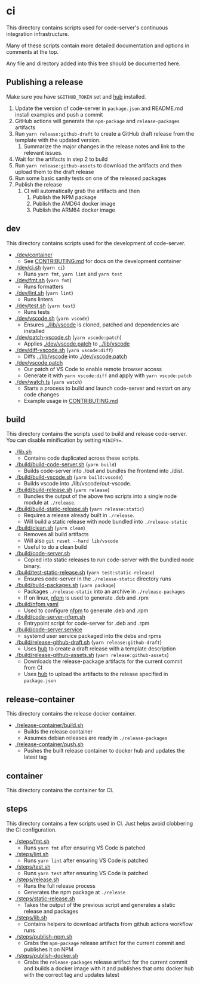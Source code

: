 # ci

This directory contains scripts used for code-server's continuous integration infrastructure.

Many of these scripts contain more detailed documentation and options in comments at the top.

Any file and directory added into this tree should be documented here.

## Publishing a release

Make sure you have `$GITHUB_TOKEN` set and [hub](https://github.com/github/hub) installed.

1. Update the version of code-server in `package.json` and README.md install examples and push a commit
1. GitHub actions will generate the `npm-package` and `release-packages` artifacts
1. Run `yarn release:github-draft` to create a GitHub draft release from the template with
   the updated version.
   1. Summarize the major changes in the release notes and link to the relevant issues.
1. Wait for the artifacts in step 2 to build
1. Run `yarn release:github-assets` to download the artifacts and then upload them to the draft release
1. Run some basic sanity tests on one of the released packages
1. Publish the release
   1. CI will automatically grab the artifacts and then
      1. Publish the NPM package
      1. Publish the AMD64 docker image
      1. Publish the ARM64 docker image

## dev

This directory contains scripts used for the development of code-server.

- [./dev/container](./dev/container)
  - See [CONTRIBUTING.md](../doc/CONTRIBUTING.md) for docs on the development container
- [./dev/ci.sh](./dev/ci.sh) (`yarn ci`)
  - Runs `yarn fmt`, `yarn lint` and `yarn test`
- [./dev/fmt.sh](./dev/fmt.sh) (`yarn fmt`)
  - Runs formatters
- [./dev/lint.sh](./dev/lint.sh) (`yarn lint`)
  - Runs linters
- [./dev/test.sh](./dev/test.sh) (`yarn test`)
  - Runs tests
- [./dev/vscode.sh](./dev/vscode.sh) (`yarn vscode`)
  - Ensures [../lib/vscode](../lib/vscode) is cloned, patched and dependencies are installed
- [./dev/patch-vscode.sh](./dev/patch-vscode.sh) (`yarn vscode:patch`)
  - Applies [./dev/vscode.patch](./dev/vscode.patch) to [../lib/vscode](../lib/vscode)
- [./dev/diff-vscode.sh](./dev/diff-vscode.sh) (`yarn vscode:diff`)
  - Diffs [../lib/vscode](../lib/vscode) into [./dev/vscode.patch](./dev/vscode.patch)
- [./dev/vscode.patch](./dev/vscode.patch)
  - Our patch of VS Code to enable remote browser access
  - Generate it with `yarn vscode:diff` and apply with `yarn vscode:patch`
- [./dev/watch.ts](./dev/watch.ts) (`yarn watch`)
  - Starts a process to build and launch code-server and restart on any code changes
  - Example usage in [CONTRIBUTING.md](../doc/CONTRIBUTING.md)

## build

This directory contains the scripts used to build and release code-server.
You can disable minification by setting `MINIFY=`.

- [./lib.sh](./lib.sh)
  - Contains code duplicated across these scripts.
- [./build/build-code-server.sh](./build/build-code-server.sh) (`yarn build`)
  - Builds code-server into ./out and bundles the frontend into ./dist.
- [./build/build-vscode.sh](./build/build-vscode.sh) (`yarn build:vscode`)
  - Builds vscode into ./lib/vscode/out-vscode.
- [./build/build-release.sh](./build/build-release.sh) (`yarn release`)
  - Bundles the output of the above two scripts into a single node module at `./release`.
- [./build/build-static-release.sh](./build/build-static-release.sh) (`yarn release:static`)
  - Requires a release already built in `./release`.
  - Will build a static release with node bundled into `./release-static`
- [./build/clean.sh](./build/clean.sh) (`yarn clean`)
  - Removes all build artifacts
  - Will also `git reset --hard lib/vscode`
  - Useful to do a clean build
- [./build/code-server.sh](./build/code-server.sh)
  - Copied into static releases to run code-server with the bundled node binary.
- [./build/test-static-release.sh](./build/test-static-release.sh) (`yarn test:static-release`)
  - Ensures code-server in the `./release-static` directory runs
- [./build/build-packages.sh](./build/build-packages.sh) (`yarn package`)
  - Packages `./release-static` into an archive in `./release-packages`
  - If on linux, [nfpm](https://github.com/goreleaser/nfpm) is used to generate .deb and .rpm
- [./build/nfpm.yaml](./build/nfpm.yaml)
  - Used to configure [nfpm](https://github.com/goreleaser/nfpm) to generate .deb and .rpm
- [./build/code-server-nfpm.sh](./build/code-server-nfpm.sh)
  - Entrypoint script for code-server for .deb and .rpm
- [./build/code-server.service](./build/code-server.service)
  - systemd user service packaged into the debs and rpms
- [./build/release-github-draft.sh](./build/release-github-draft.sh) (`yarn release:github-draft`)
  - Uses [hub](https://github.com/github/hub) to create a draft release with a template description
- [./build/release-github-assets.sh](./build/release-github-assets.sh) (`yarn release:github-assets`)
  - Downloads the release-package artifacts for the current commit from CI
  - Uses [hub](https://github.com/github/hub) to upload the artifacts to the release
    specified in `package.json`

## release-container

This directory contains the release docker container.

- [./release-container/build.sh](./release-container/build.sh)
  - Builds the release container
  - Assumes debian releases are ready in `./release-packages`
- [./release-container/push.sh](./release-container/push.sh)
  - Pushes the built release container to docker hub and updates the latest tag

## container

This directory contains the container for CI.

## steps

This directory contains a few scripts used in CI.
Just helps avoid clobbering the CI configuration.

- [./steps/fmt.sh](./steps/fmt.sh)
  - Runs `yarn fmt` after ensuring VS Code is patched
- [./steps/lint.sh](./steps/lint.sh)
  - Runs `yarn lint` after ensuring VS Code is patched
- [./steps/test.sh](./steps/test.sh)
  - Runs `yarn test` after ensuring VS Code is patched
- [./steps/release.sh](./steps/release.sh)
  - Runs the full release process
  - Generates the npm package at `./release`
- [./steps/static-release.sh](./steps/static-release.sh)
  - Takes the output of the previous script and generates a static release and packages
- [./steps/lib.sh](./steps/lib.sh)
  - Contains helpers to download artifacts from github actions workflow runs
- [./steps/publish-npm.sh](./steps/publish-npm.sh)
  - Grabs the `npm-package` release artifact for the current commit and publishes it on NPM
- [./steps/publish-docker.sh](./steps/publish-docker.sh)
  - Grabs the `release-packages` release artifact for the current commit and
    builds a docker image with it and publishes that onto docker hub with the
    correct tag and updates latest

